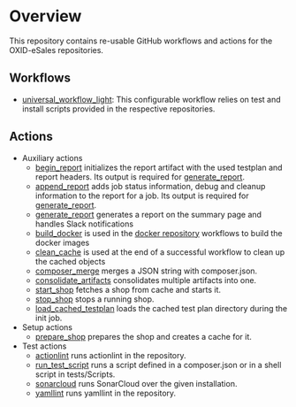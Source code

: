 # Overview

This repository contains re-usable GitHub workflows and actions for the OXID-eSales repositories.

## Workflows

- [universal_workflow_light](docs/workflows/universal_workflow_light.md): This configurable workflow relies
on test and install scripts provided in the respective repositories.

## Actions

- Auxiliary actions
  - [begin_report](docs/actions/begin_report.md) initializes the report artifact with the used testplan and report headers.
    Its output is required for [generate_report](docs/actions/generate_report.md).
  - [append_report](docs/actions/append_report.md) adds job status information, debug and cleanup information to the report for a job.
    Its output is required for [generate_report](docs/actions/generate_report.md).
  - [generate_report](docs/actions/generate_report.md) generates a report on the summary page and handles Slack notifications
  - [build_docker](docs/actions/build_docker.md) is used in the [docker repository](https://github.com/OXID-eSales/docker/tree/master/.github/workflows) workflows to build the docker images
  - [clean_cache](docs/actions/clean_cache.md) is used at the end of a successful workflow to clean up the cached objects
  - [composer_merge](docs/actions/composer_merge.md) merges a JSON string with composer.json.
  - [consolidate_artifacts](docs/actions/consolidate_artifacts.md) consolidates multiple artifacts into one.
  - [start_shop](docs/actions/start_shop.md) fetches a shop from cache and starts it.
  - [stop_shop](docs/actions/stop_shop.md) stops a running shop.
  - [load_cached_testplan](docs/actions/load_cached_testplan.md) loads the cached
    test plan directory during the init job.
- Setup actions
  - [prepare_shop](docs/actions/prepare_shop.md) prepares the shop and creates a cache for it.
- Test actions
  - [actionlint](docs/actions/actionlint.md) runs actionlint in the repository.
  - [run_test_script](docs/actions/run_test_script.md) runs a script defined in a composer.json or in a
    shell script in tests/Scripts.
  - [sonarcloud](docs/actions/sonarcloud.md) runs SonarCloud over the given installation.
  - [yamllint](docs/actions/yamllint.md) runs yamllint in the repository.
